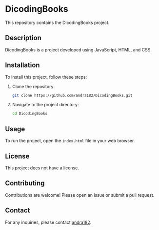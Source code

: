 
# DicodingBooks

This repository contains the DicodingBooks project.

## Description

DicodingBooks is a project developed using JavaScript, HTML, and CSS.

## Installation

To install this project, follow these steps:

1. Clone the repository:
   ```bash
   git clone https://github.com/andra182/DicodingBooks.git
   ```
2. Navigate to the project directory:
   ```bash
   cd DicodingBooks
   ```

## Usage

To run the project, open the `index.html` file in your web browser.

## License

This project does not have a license.

## Contributing

Contributions are welcome! Please open an issue or submit a pull request.

## Contact

For any inquiries, please contact [andra182](https://github.com/andra182).
